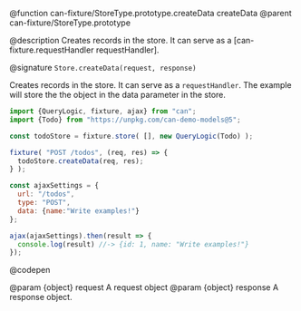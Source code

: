 @function can-fixture/StoreType.prototype.createData createData
@parent can-fixture/StoreType.prototype

@description Creates records in the store. It can serve as a [can-fixture.requestHandler requestHandler].

@signature `Store.createData(request, response)`

  Creates records in the store. It can serve as a `requestHandler`. The example will store the the object in the data parameter in the store.

  ```js
  import {QueryLogic, fixture, ajax} from "can";
  import {Todo} from "https://unpkg.com/can-demo-models@5";

  const todoStore = fixture.store( [], new QueryLogic(Todo) );

  fixture( "POST /todos", (req, res) => {
    todoStore.createData(req, res);
  } );

  const ajaxSettings = {
    url: "/todos",
    type: "POST",
    data: {name:"Write examples!"}
  };

  ajax(ajaxSettings).then(result => {
    console.log(result) //-> {id: 1, name: "Write examples!"}
  });

  ```
  @codepen
  
  @param {object} request A request object
  @param {object} response A response object.
  